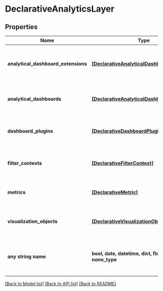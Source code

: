 # DeclarativeAnalyticsLayer


## Properties
Name | Type | Description | Notes
------------ | ------------- | ------------- | -------------
**analytical_dashboard_extensions** | [**[DeclarativeAnalyticalDashboardExtension]**](DeclarativeAnalyticalDashboardExtension.md) | A list of dashboard permissions assigned to a related dashboard. | [optional] 
**analytical_dashboards** | [**[DeclarativeAnalyticalDashboard]**](DeclarativeAnalyticalDashboard.md) | A list of analytical dashboards available in the model. | [optional] 
**dashboard_plugins** | [**[DeclarativeDashboardPlugin]**](DeclarativeDashboardPlugin.md) | A list of dashboard plugins available in the model. | [optional] 
**filter_contexts** | [**[DeclarativeFilterContext]**](DeclarativeFilterContext.md) | A list of filter contexts available in the model. | [optional] 
**metrics** | [**[DeclarativeMetric]**](DeclarativeMetric.md) | A list of metrics available in the model. | [optional] 
**visualization_objects** | [**[DeclarativeVisualizationObject]**](DeclarativeVisualizationObject.md) | A list of visualization objects available in the model. | [optional] 
**any string name** | **bool, date, datetime, dict, float, int, list, str, none_type** | any string name can be used but the value must be the correct type | [optional]

[[Back to Model list]](../README.md#documentation-for-models) [[Back to API list]](../README.md#documentation-for-api-endpoints) [[Back to README]](../README.md)



